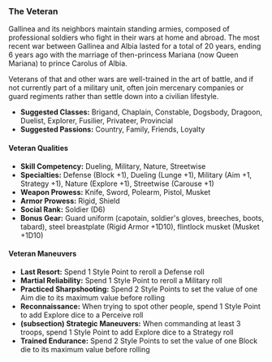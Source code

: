 ### The Veteran 

Gallinea and its neighbors maintain standing armies, composed of
professional soldiers who fight in their wars at home and abroad. The
most recent war between Gallinea and Albia lasted for a total of 20
years, ending 6 years ago with the marriage of then-princess Mariana
(now Queen Mariana) to prince Carolus of Albia.

Veterans of that and other wars are well-trained in the art of battle,
and if not currently part of a military unit, often join mercenary
companies or guard regiments rather than settle down into a civilian
lifestyle.
- **Suggested Classes:** Brigand, Chaplain, Constable, Dogsbody, Dragoon, Duelist, Explorer, Fusilier, Privateer, Provincial
- **Suggested Passions:** Country, Family, Friends, Loyalty

#### Veteran Qualities
- **Skill Competency:** Dueling, Military, Nature, Streetwise
- **Specialties:** Defense (Block +1), Dueling (Lunge +1), Military (Aim +1, Strategy +1), Nature (Explore +1), Streetwise (Carouse +1)
- **Weapon Prowess:** Knife, Sword, Polearm, Pistol, Musket
- **Armor Prowess:** Rigid, Shield
- **Social Rank:** Soldier (D6)
- **Bonus Gear:** Guard uniform (capotain, soldier's gloves, breeches,
  boots, tabard), steel breastplate (Rigid Armor +1D10), flintlock musket (Musket +1D10)

#### Veteran Maneuvers
- **Last Resort:** Spend 1 Style Point to reroll a Defense roll
- **Martial Reliability:** Spend 1 Style Point to reroll a Military roll
- **Practiced Sharpshooting:** Spend 2 Style Points to set the value of one Aim die to its maximum value before rolling
- **Reconnaissance:** When trying to spot other people, spend 1 Style Point to add Explore dice to a Perceive roll
- **(subsection) Strategic Maneuvers:** When commanding at least 3 troops, spend 1 Style Point to add Explore dice to a Strategy roll
- **Trained Endurance:** Spend 2 Style Points to set the value of one Block die to its maximum value before rolling

